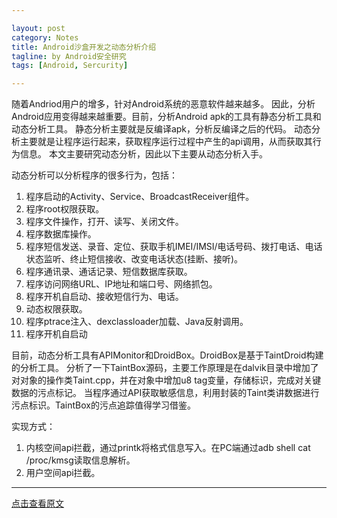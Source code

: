 ```yaml
---

layout: post
category: Notes
title: Android沙盒开发之动态分析介绍
tagline: by Android安全研究
tags: [Android, Sercurity]

---
```


随着Andriod用户的增多，针对Android系统的恶意软件越来越多。
因此，分析Android应用变得越来越重要。目前，分析Android apk的工具有静态分析工具和动态分析工具。
静态分析主要就是反编译apk，分析反编译之后的代码。
动态分析主要就是让程序运行起来，获取程序运行过程中产生的api调用，从而获取其行为信息。
本文主要研究动态分析，因此以下主要从动态分析入手。

<!--more-->

动态分析可以分析程序的很多行为，包括：

   1. 程序启动的Activity、Service、BroadcastReceiver组件。
   2. 程序root权限获取。
   3. 程序文件操作，打开、读写、关闭文件。
   4. 程序数据库操作。
   5. 程序短信发送、录音、定位、获取手机IMEI/IMSI/电话号码、拨打电话、电话状态监听、终止短信接收、改变电话状态(挂断、接听)。
   6. 程序通讯录、通话记录、短信数据库获取。
   7. 程序访问网络URL、IP地址和端口号、网络抓包。
   8. 程序开机自启动、接收短信行为、电话。
   9. 动态权限获取。
   10. 程序ptrace注入、dexclassloader加载、Java反射调用。
   11. 程序开机自启动

目前，动态分析工具有APIMonitor和DroidBox。DroidBox是基于TaintDroid构建的分析工具。
分析了一下TaintBox源码，主要工作原理是在dalvik目录中增加了对对象的操作类Taint.cpp，并在对象中增加u8 tag变量，存储标识，完成对关键数据的污点标记。
当程序通过API获取敏感信息，利用封装的Taint类讲数据进行污点标识。TaintBox的污点追踪值得学习借鉴。

实现方式：

   1. 内核空间api拦截，通过printk将格式信息写入。在PC端通过adb shell  cat  /proc/kmsg读取信息解析。
   2. 用户空间api拦截。

---
[点击查看原文](http://mp.weixin.qq.com/mp/appmsg/show?__biz=MjM5NzAxMzk4NA==&appmsgid=10000010&itemidx=1&sign=0006db95256921c574a90607e5fbd85c&scene=4#wechat_redirect)
